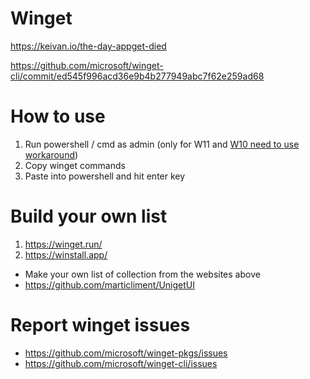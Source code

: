 # Winget
https://keivan.io/the-day-appget-died

https://github.com/microsoft/winget-cli/commit/ed545f996acd36e9b4b277949abc7f62e259ad68

# How to use
1. Run powershell / cmd as admin (only for W11 and [W10 need to use workaround](https://github.com/microsoft/winget-cli/issues/3303#issuecomment-1580934523)) 
2. Copy winget commands
3. Paste into powershell and hit enter key

# Build your own list
1. https://winget.run/
2. https://winstall.app/

- Make your own list of collection from the websites above
- https://github.com/marticliment/UnigetUI

# Report winget issues
- https://github.com/microsoft/winget-pkgs/issues
- https://github.com/microsoft/winget-cli/issues
